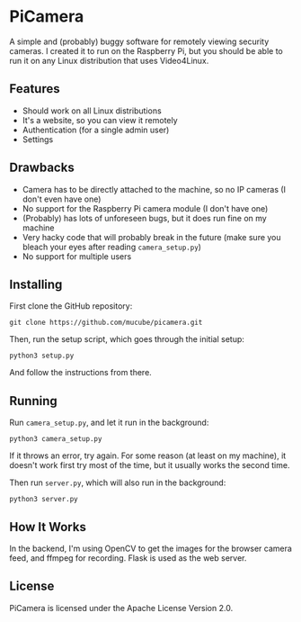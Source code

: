 # PiCamera

A simple and (probably) buggy software for remotely viewing security cameras. I created it to run on the Raspberry Pi, but you should be able to run it on any Linux distribution that uses Video4Linux.

## Features

* Should work on all Linux distributions
* It's a website, so you can view it remotely
* Authentication (for a single admin user)
* Settings

## Drawbacks

* Camera has to be directly attached to the machine, so no IP cameras (I don't even have one)
* No support for the Raspberry Pi camera module (I don't have one)
* (Probably) has lots of unforeseen bugs, but it does run fine on my machine
* Very hacky code that will probably break in the future (make sure you bleach your eyes after reading `camera_setup.py`)
* No support for multiple users

## Installing

First clone the GitHub repository:

```
git clone https://github.com/mucube/picamera.git
```

Then, run the setup script, which goes through the initial setup:

```
python3 setup.py
```

And follow the instructions from there.

## Running

Run `camera_setup.py`, and let it run in the background:

```
python3 camera_setup.py
```

If it throws an error, try again. For some reason (at least on my machine), it doesn't work first try most of the time, but it usually works the second time.


Then run `server.py`, which will also run in the background:

```
python3 server.py
```

## How It Works

In the backend, I'm using OpenCV to get the images for the browser camera feed, and ffmpeg for recording. Flask is used as the web server.

## License

PiCamera is licensed under the Apache License Version 2.0.
